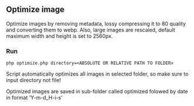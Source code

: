## Optimize image

Optimize images by removing metadata, lossy compressing it to 80 quality and converting them to webp.
Also, large images are rescaled, default maximum width and height is set to 2560px.

### Run
```
php optimize.php directory=<ABSOLUTE OR RELATIVE PATH TO FOLDER>
```

Script automatically optimizes all images in selected folder, so make sure to input directory not file!

Optimized images are saved in sub-folder called optimized folowed by date in format 'Y-m-d_H-i-s'